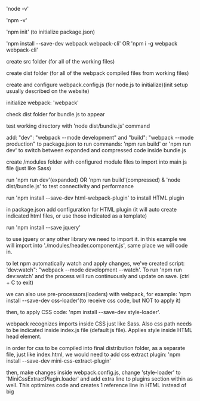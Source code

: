'node -v'

'npm -v'

'npm init' (to initialize package.json)

'npm install --save-dev webpack webpack-cli' OR 'npm i -g webpack webpack-cli'

create src folder (for all of the working files)

create dist folder (for all of the webpack compiled files from working files)

create and configure webpack.config.js (for node.js to initialize)(init setup usually described on the website)

initialize webpack: 'webpack'

check dist folder for bundle.js to appear

test working directory with 'node dist/bundle.js' command

add: "dev": "webpack --mode development" and "build": "webpack --mode production" to package.json to run commands: 'npm run build' or 'npm run dev' to switch between expanded and compressed code inside bundle.js

create /modules folder with configured module files to import into main js file (just like Sass)

run 'npm run dev'(expanded) OR 'npm run build'(compressed) & 'node dist/bundle.js' to test connectivity and performance

run 'npm install --save-dev html-webpack-plugin' to install HTML plugin

in package.json add configuration for HTML plugin (it will auto create indicated html files, or use those indicated as a template)

run 'npm install --save jquery'

to use jquery or any other library we need to import it. in this example we will import into './modules/header.component.js', same place we will code in.

to let npm automatically watch and apply changes, we've created script: 'dev:watch": "webpack --mode development --watch'. To run 'npm run dev:watch' and the process will run continuously and update on save. (ctrl + C to exit)

we can also use pre-processors(loaders) with webpack, for example: 'npm install --save-dev css-loader'(to receive css code, but NOT to apply it)

then, to apply CSS code: 'npm install --save-dev style-loader'.

webpack recognizes imports inside CSS just like Sass. Also css path needs to be indicated inside index.js file (default js file). Applies style inside HTML head element.

in order for css to be compiled into final distribution folder, as a separate file, just like index.html, we would need to add css extract plugin: 'npm install --save-dev mini-css-extract-plugin'

then, make changes inside webpack.config.js, change 'style-loader' to 'MiniCssExtractPlugin.loader' and add extra line to plugins section within as well. This optimizes code and creates 1 reference line in HTML instead of big <style> list in <head>

to minimize css file, just like we do with 'npm run build', we need to: 'npm install css-minimizer-webpack-plugin --save-dev'

update webpack.config.js file with documentation provided on webpack website

after this, our js optimizer will reset and will not work by default, we would have to add a new JS optimizer plugin: 'npm install terser-webpack-plugin --save-dev'; update our webpack.config.js and run to test 'npm run build' to see compressed results on css/html/js files.

P.S. in optimization field, we can keep 'minimize: true' to keep it minimized at all times. This is overwriting 'npm run dev'

'npm install -D webpack-dev-server' is used as local server to dynamically update browser's page to reflect changes, similar to 'dev:watch' script that we've created(?)

After, need to update webpack.config.js:
devServer: {
contentBase: path.join(\_\_dirname, 'dist'),
compress: true,
port: 4200,
},

After, need to update package.json, inside 'script' object:
"start:dev": "webpack serve --open" < '--open' is to open browser's window right away.

In order for our code to be compatible with ALL devices, including old ones that read only up until ES5, we will setup Babel tool. Our ES6 code will get compiled into ES5 for general compatibility.

To setup Babel, run: 'npm install --save-dev babel-loader @babel/core' and 'npm install @babel/preset-env --save-dev'

Follow Babel's guideline for webpack to finalize installation

To work with pre-processors Less and Sass:
#1 for Less: 'npm install less less-loader --save-dev'.Update webpack.config.js(important to indicate css extract plugin) and add index.less into index.js file.
#2 for Sass: 'npm install node-sass' and 'npm install sass-loader sass webpack --save-dev'
Update webpack.config.js and index.sass into index.js file.
